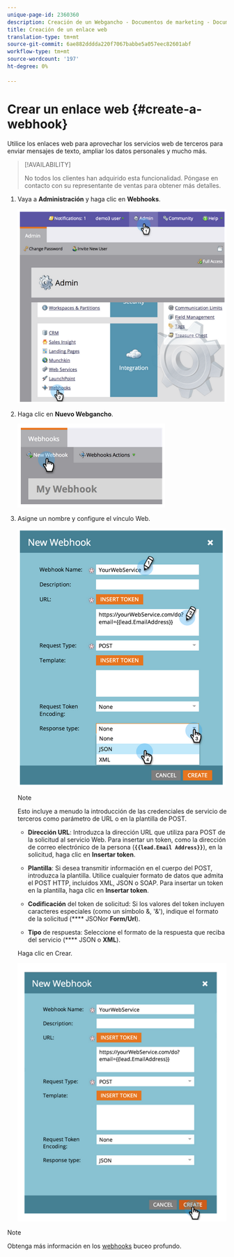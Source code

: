 ```yaml
---
unique-page-id: 2360360
description: Creación de un Webgancho - Documentos de marketing - Documentación del producto
title: Creación de un enlace web
translation-type: tm+mt
source-git-commit: 6ae882dddda220f7067babbe5a057eec82601abf
workflow-type: tm+mt
source-wordcount: '197'
ht-degree: 0%

---
```



# Crear un enlace web {#create-a-webhook}

Utilice los enlaces web para aprovechar los servicios web de terceros para enviar mensajes de texto, ampliar los datos personales y mucho más.

>[!AVAILABILITY]
>
>No todos los clientes han adquirido esta funcionalidad. Póngase en contacto con su representante de ventas para obtener más detalles.

1. Vaya a **Administración** y haga clic en **Webhooks**.

   ![](assets/image2014-9-24-14-3a52-3a57.png)

1. Haga clic en **Nuevo Webgancho**.

   ![](assets/image2014-9-24-14-3a53-3a9.png)

1. Asigne un nombre y configure el vínculo Web.

   ![](assets/image2014-9-24-14-3a53-3a19.png)

   >[!NOTE]
   >
   >Esto incluye a menudo la introducción de las credenciales de servicio de terceros como parámetro de URL o en la plantilla de POST.

   * **Dirección URL**: Introduzca la dirección URL que utiliza para POST de la solicitud al servicio Web. Para insertar un token, como la dirección de correo electrónico de la persona (**`{{lead.Email Address}}`**), en la solicitud, haga clic en **Insertar token**.

   * **Plantilla**: Si desea transmitir información en el cuerpo del POST, introduzca la plantilla. Utilice cualquier formato de datos que admita el POST HTTP, incluidos XML, JSON o SOAP. Para insertar un token en la plantilla, haga clic en **Insertar token**.

   * **Codificación** del token de solicitud: Si los valores del token incluyen caracteres especiales (como un símbolo &amp;, &#39;&amp;&#39;), indique el formato de la solicitud (**** JSONor  **Form/Url**).

   * **Tipo** de respuesta: Seleccione el formato de la respuesta que reciba del servicio (**** JSON o  **XML**).

   Haga clic en Crear.

   ![](assets/image2014-9-24-14-3a53-3a35.png)

>[!NOTE]
>
>Obtenga más información en los [webhooks](https://developers.marketo.com/documentation/webhooks/) buceo profundo.
